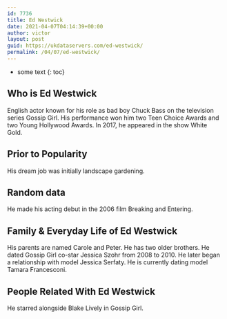```yaml
---
id: 7736
title: Ed Westwick
date: 2021-04-07T04:14:39+00:00
author: victor
layout: post
guid: https://ukdataservers.com/ed-westwick/
permalink: /04/07/ed-westwick/
---
```


* some text
{: toc}


## Who is Ed Westwick



English actor known for his role as bad boy Chuck Bass on the television series Gossip Girl. His performance won him two Teen Choice Awards and two Young Hollywood Awards. In 2017, he appeared in the show White Gold.  

                
                
                
## Prior to Popularity



His dream job was initially landscape gardening. 

                
                
                
## Random data



He made his acting debut in the 2006 film Breaking and Entering. 

                
                
                
## Family & Everyday Life of Ed Westwick



His parents are named Carole and Peter. He has two older brothers. He dated Gossip Girl co-star Jessica Szohr from 2008 to 2010. He later began a relationship with model Jessica Serfaty. He is currently dating model Tamara Francesconi.

                
                
                
## People Related With Ed Westwick



He starred alongside Blake Lively in Gossip Girl. 

                
              
            
          
          
          